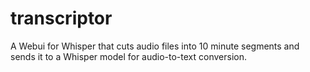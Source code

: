 # transcriptor
A Webui for Whisper that cuts audio files into 10 minute segments and sends it to a Whisper model for audio-to-text conversion.

